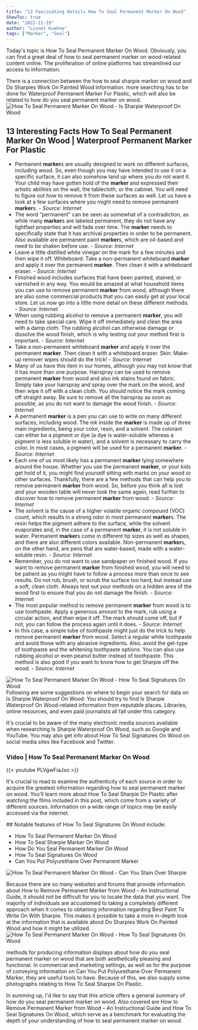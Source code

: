 ```yaml
---
title: "13 Fascinating Details How To Seal Permanent Marker On Wood"
ShowToc: true 
date: "2022-11-19"
author: "Lionel Kuehne" 
tags: ["Marker", "Seal"]
---
```


Today's topic is How To Seal Permanent Marker On Wood. Obviously, you can find a great deal of how to seal permanent marker on wood-related content online. The proliferation of online platforms has streamlined our access to information.

There is a connection between the how to seal sharpie marker on wood and Do Sharpies Work On Painted Wood information. more searching has to be done for Waterproof Permanent Marker For Plastic, which will also be related to how do you seal permanent marker on wood.
<img loading="lazy" src="https://ae01.alicdn.com/kf/H9ac7c80c724e4a91b22a4e73bedb642er/Gift-of-Nothing-for-the-Person-Who-Has-Everything.jpg_640x640.jpg" onerror="this.onerror=null;this.src='https://blogger.googleusercontent.com/img/a/AVvXsEhe7F7TRXHtjiKvHb5vS7DmnxvpHiDyoYyYvm1nHB3Qp2_w3BnM6A2eq4v7FYxCC9bfZt3a9vIMtAYEKUiaDQbHMg-ViyGmRIj39MLp0bGFfgfYw1Dc9q_H-T0wiTm3l0Uq42dETrN9eC8aGJ9_IORZsxST1AcLR7np1koOfcc7tnHa4S8Mwz_xD9d0=s16000';" alt="How To Seal Permanent Marker On Wood - Is Sharpie Waterproof On Wood" >

## 13 Interesting Facts How To Seal Permanent Marker On Wood | Waterproof Permanent Marker For Plastic
-   Permanent **marker**s are usually designed to work on different surfaces, including wood. So, even though you may have intended to use it on a specific surface, it can also somehow land up where you do not want it. Your child may have gotten hold of the **marker** and expressed their artistic abilities on the wall, the tablecloth, or the cabinet. You will need to figure out how to remove it from these surfaces as well. Let us have a look at a few surfaces where you might need to remove permanent **marker**s. - <cite>Source: Internet</cite>
-   The word “permanent” can be seen as somewhat of a contradiction, as while many **marker**s are labeled permanent, they do not have any lightfast properties and will fade over time. The **marker** needs to specifically state that it has archival properties in order to be permanent. Also available are permanent paint **marker**s, which are oil-based and need to be shaken before use. - <cite>Source: Internet</cite>
-   Leave a little distilled white vinegar on the mark for a few minutes and then wipe it off. Whiteboard: Take a non-permanent whiteboard **marker** and apply it over the permanent **marker**. Then clean it with a whiteboard eraser. - <cite>Source: Internet</cite>
-   Finished wood includes surfaces that have been painted, stained, or varnished in any way. You would be amazed at what household items you can use to remove permanent **marker** from wood, although there are also some commercial products that you can easily get at your local store. Let us now go into a little more detail on these different methods. - <cite>Source: Internet</cite>
-   When using rubbing alcohol to remove a permanent **marker**, you will need to take special care. Wipe it off immediately and clean the area with a damp cloth. The rubbing alcohol can otherwise damage or dissolve the wood finish, which is why testing out your method first is important. - <cite>Source: Internet</cite>
-   Take a non-permanent whiteboard **marker** and apply it over the permanent **marker**. Then clean it with a whiteboard eraser. Skin: Make-up remover wipes should do the trick! - <cite>Source: Internet</cite>
-   Many of us have this item in our homes, although you may not know that it has more than one purpose. Hairspray can be used to remove permanent **marker** from wood and also ink stains found on fabric. Simply take your hairspray and spray over the mark on the wood, and then wipe it off with a clean cloth. You should notice the mark coming off straight away. Be sure to remove all the hairspray as soon as possible, as you do not want to damage the wood finish. - <cite>Source: Internet</cite>
-   A permanent **marker** is a pen you can use to write on many different surfaces, including wood. The ink inside the **marker** is made up of three main ingredients, being your color, resin, and a solvent. The colorant can either be a pigment or dye (a dye is water-soluble whereas a pigment is less soluble in water), and a solvent is necessary to carry the color. In most cases, a pigment will be used for a permanent **marker**. - <cite>Source: Internet</cite>
-   Each one of us most likely has a permanent **marker** lying somewhere around the house. Whether you use the permanent **marker**, or your kids get hold of it, you might find yourself sitting with marks on your wood or other surfaces. Thankfully, there are a few methods that can help you to remove permanent **marker** from wood. So, before you think all is lost and your wooden table will never look the same again, read further to discover how to remove permanent **marker** from wood. - <cite>Source: Internet</cite>
-   The solvent is the cause of a higher volatile organic compound (VOC) count, which results in a strong odor in most permanent **marker**s. The resin helps the pigment adhere to the surface, while the solvent evaporates and, in the case of a permanent **marker**, it is not soluble in water. Permanent **marker**s come in different tip sizes as well as shapes, and there are also different colors available. Non-permanent **marker**s, on the other hand, are pens that are water-based, made with a water-soluble resin. - <cite>Source: Internet</cite>
-   Remember, you do not want to use sandpaper on finished wood. If you want to remove permanent **marker** from finished wood, you will need to be patient as you might have to follow a process more than once to see results. Do not rub, brush, or scrub the surface too hard, but instead use a soft, clean cloth. Always test out your methods on a hidden area of the wood first to ensure that you do not damage the finish. - <cite>Source: Internet</cite>
-   The most popular method to remove permanent **marker** from wood is to use toothpaste. Apply a generous amount to the mark, rub using a circular action, and then wipe it off. The mark should come off, but if not, you can follow the process again until it does. - <cite>Source: Internet</cite>
-   In this case, a simple tube of toothpaste might just do the trick to help remove permanent **marker** from wood. Select a regular white toothpaste and avoid those with any abrasive ingredients. Also, avoid the gel-type of toothpaste and the whitening toothpaste options. You can also use rubbing alcohol or even peanut butter instead of toothpaste. This method is also good if you want to know how to get Sharpie off the wood. - <cite>Source: Internet</cite>


<img loading="lazy" src="https://ae01.alicdn.com/kf/HTB1wVAqas_vK1Rjy0Foq6xIxVXa5.jpg" onerror="this.onerror=null;this.src='https://blogger.googleusercontent.com/img/a/AVvXsEhe7F7TRXHtjiKvHb5vS7DmnxvpHiDyoYyYvm1nHB3Qp2_w3BnM6A2eq4v7FYxCC9bfZt3a9vIMtAYEKUiaDQbHMg-ViyGmRIj39MLp0bGFfgfYw1Dc9q_H-T0wiTm3l0Uq42dETrN9eC8aGJ9_IORZsxST1AcLR7np1koOfcc7tnHa4S8Mwz_xD9d0=s16000';" alt="How To Seal Permanent Marker On Wood - How To Seal Signatures On Wood" >
Following are some suggestions on where to begin your search for data on Is Sharpie Waterproof On Wood:
You should try to find Is Sharpie Waterproof On Wood-related information from reputable places. Libraries, online resources, and even paid journalists all fall under this category.

It's crucial to be aware of the many electronic media sources available when researching Is Sharpie Waterproof On Wood, such as Google and YouTube. You may also get info about How To Seal Signatures On Wood on social media sites like Facebook and Twitter.

### Video | How To Seal Permanent Marker On Wood
{{< youtube PLVgwFiaJxo >}} 


It's crucial to read to examine the authenticity of each source in order to acquire the greatest information regarding how to seal permanent marker on wood.
You'll learn more about How To Seal Sharpie On Plastic after watching the films included in this post, which come from a variety of different sources. Information on a wide range of topics may be easily accessed via the internet.
<script async="async" data-cfasync="false" src="//normallydemandedalter.com/fe63df3c5408708b15d8dc3d9b206b31/invoke.js"></script>
<div id="container-fe63df3c5408708b15d8dc3d9b206b31"></div>
## Notable features of How To Seal Signatures On Wood include:

- How To Seal Permanent Marker On Wood
- How To Seal Sharpie Marker On Wood
- How Do You Seal Permanent Marker On Wood
- How To Seal Signatures On Wood
- Can You Put Polyurethane Over Permanent Marker

 <img loading="lazy" src="https://ae01.alicdn.com/kf/H0201409198fc4527a1bea2b8ec86da72k.jpg" onerror="this.onerror=null;this.src='https://blogger.googleusercontent.com/img/a/AVvXsEhe7F7TRXHtjiKvHb5vS7DmnxvpHiDyoYyYvm1nHB3Qp2_w3BnM6A2eq4v7FYxCC9bfZt3a9vIMtAYEKUiaDQbHMg-ViyGmRIj39MLp0bGFfgfYw1Dc9q_H-T0wiTm3l0Uq42dETrN9eC8aGJ9_IORZsxST1AcLR7np1koOfcc7tnHa4S8Mwz_xD9d0=s16000';" alt="How To Seal Permanent Marker On Wood - Can You Stain Over Sharpie" >

Because there are so many websites and forums that provide information about How to Remove Permanent Marker from Wood – An Instructional Guide, it should not be difficult for you to locate the data that you want.
The majority of individuals are accustomed to taking a completely different approach when it comes to obtaining information regarding Best Paint To Write On With Sharpie. This makes it possible to take a more in-depth look at the information that is available about Do Sharpies Work On Painted Wood and how it might be utilized.
<img loading="lazy" src="https://assets.bigcartel.com/product_images/128323305/81MpRUQK4qL.jpg?auto=format&fit=max&h=1200&w=1200" onerror="this.onerror=null;this.src='https://blogger.googleusercontent.com/img/a/AVvXsEhe7F7TRXHtjiKvHb5vS7DmnxvpHiDyoYyYvm1nHB3Qp2_w3BnM6A2eq4v7FYxCC9bfZt3a9vIMtAYEKUiaDQbHMg-ViyGmRIj39MLp0bGFfgfYw1Dc9q_H-T0wiTm3l0Uq42dETrN9eC8aGJ9_IORZsxST1AcLR7np1koOfcc7tnHa4S8Mwz_xD9d0=s16000';" alt="How To Seal Permanent Marker On Wood - How To Seal Signatures On Wood" >

methods for producing information displays about how do you seal permanent marker on wood that are both aesthetically pleasing and functional. In commercial and marketing settings, as well as for the purpose of conveying information on Can You Put Polyurethane Over Permanent Marker, they are useful tools to have. Because of this, we also supply some photographs relating to How To Seal Sharpie On Plastic.

In summing up, I'd like to say that this article offers a general summary of how do you seal permanent marker on wood. Also covered are How to Remove Permanent Marker from Wood – An Instructional Guide and How To Seal Signatures On Wood, which serve as a benchmark for evaluating the depth of your understanding of how to seal permanent marker on wood.
	

